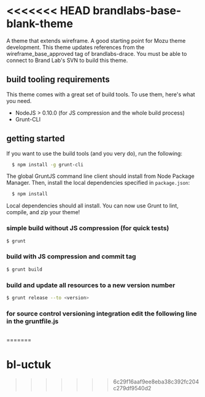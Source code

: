 <<<<<<< HEAD
brandlabs-base-blank-theme
=============

A theme that extends wireframe. A good starting point for Mozu theme development.
This theme updates references from the wireframe_base_approved tag of brandlabs-drace. You must be able to connect to Brand Lab's SVN to build this theme.

build tooling requirements
--------------------------

This theme comes with a great set of build tools. To use them, here's what you need.

* NodeJS > 0.10.0 (for JS compression and the whole build process)
* Grunt-CLI

getting started
---------------

If you want to use the build tools (and you very do), run the following:
```bash
  $ npm install -g grunt-cli
```
The global GruntJS command line client should install from Node Package Manager. Then, install the local dependencies specified in `package.json`:
```bash
  $ npm install
```

Local dependencies should all install. You can now use Grunt to lint, compile, and zip your theme!

### simple build without JS compression (for quick tests)
```bash
$ grunt
```

### build with JS compression and commit tag
```bash
$ grunt build
```

### build and update all resources to a new version number
```bash
$ grunt release --to <version>
```

### for source control versioning integration edit the following line in the gruntfile.js
```versionCmd = ':'; // ':' returns nothing. replace with e.g. 'git describe --tags --always' or 'svn info'
```
=======
# bl-uctuk
>>>>>>> 6c29f16aaf9ee8eba38c392fc204c279df9540d2

